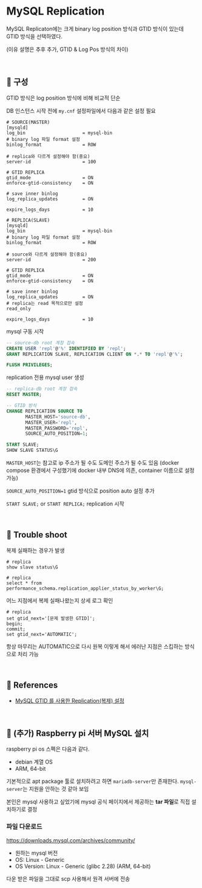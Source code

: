 # MySQL Replication

MySQL Replicaton에는 크게 binary log position 방식과 GTID 방식이 있는데 GTID 방식을 선택하였다.

(이유 설명은 추후 추가, GTID & Log Pos 방식의 차이)

<br>

## 📌 구성

GTID 방식은 log position 방식에 비해 비교적 단순

DB 인스턴스 시작 전에 `my.cnf` 설정파일에서 다음과 같은 설정 필요

```
# SOURCE(MASTER)
[mysqld]
log_bin                     = mysql-bin
# binary log 파일 format 설정
binlog_format               = ROW

# replica와 다르게 설정해야 함(중요)
server-id                   = 100

# GTID REPLICA
gtid_mode                   = ON
enforce-gtid-consistency    = ON

# save inner binlog
log_replica_updates         = ON

expire_logs_days            = 10

# REPLICA(SLAVE)
[mysqld]
log_bin                     = mysql-bin
# binary log 파일 format 설정
binlog_format               = ROW

# source와 다르게 설정해야 함(중요)
server-id                   = 200

# GTID REPLICA
gtid_mode                   = ON
enforce-gtid-consistency    = ON

# save inner binlog
log_replica_updates         = ON
# replica는 read 목적으로만 설정
read_only

expire_logs_days            = 10
```

mysql 구동 시작

```sql
-- source-db root 계정 접속
CREATE USER 'repl'@'%' IDENTIFIED BY 'repl';
GRANT REPLICATION SLAVE, REPLICATION CLIENT ON *.* TO 'repl'@'%';

FLUSH PRIVILEGES;
```
replication 전용 mysql user 생성

```sql
-- replica-db root 계정 접속
RESET MASTER;

-- GTID 방식
CHANGE REPLICATION SOURCE TO
       MASTER_HOST='source-db',
       MASTER_USER='repl',
       MASTER_PASSWORD='repl',
       SOURCE_AUTO_POSITION=1;

START SLAVE;
SHOW SLAVE STATUS\G
```
`MASTER_HOST`는 참고로 ip 주소가 될 수도 도메인 주소가 될 수도 있음
(docker compose 환경에서 구성했기에 docker 내부 DNS에 의존, container 이름으로 설정 가능)

`SOURCE_AUTO_POSITION=1` gtid 방식으로 position auto 설정 추가

`START SLAVE;` or `START REPLICA;` replication 시작

<br>

## 📌 Trouble shoot

복제 실패하는 경우가 발생

```mysql
# replica
show slave status\G
```

```mysql
# replica
select * from performance_schema.replication_applier_status_by_worker\G;
```
어느 지점에서 복제 실패나왔는지 상세 로그 확인

```mysql
# replica
set gtid_next='[문제 발생한 GTID]';
begin;
commit;
set gtid_next='AUTOMATIC';
```
항상 마무리는 AUTOMATIC으로 다시 원복
이렇게 해서 에러난 지점은 스킵하는 방식으로 처리 가능

<br>

## 📌 References

- [MySQL GTID 를 사용한 Replication(복제) 설정](https://hoing.io/archives/18445)

<br>

## 📌 (추가) Raspberry pi 서버 MySQL 설치

raspberry pi os 스펙은 다음과 같다.

- debian 계열 OS
- ARM, 64-bit

기본적으로 apt package 툴로 설치하려고 하면 `mariadb-server`만 존재한다.
`mysql-server`는 지원을 안하는 것 같아 보임

본인은 mysql 사용하고 싶었기에 mysql 공식 페이지에서 제공하는 **tar 파일**로 직접 설치하기로 결정

### 파일 다운로드

https://downloads.mysql.com/archives/community/

- 원하는 mysql 버전
- OS: Linux - Generic
- OS Version: Linux - Generic (glibc 2.28) (ARM, 64-bit)

다운 받은 파일을 그대로 scp 사용해서 원격 서버에 전송
